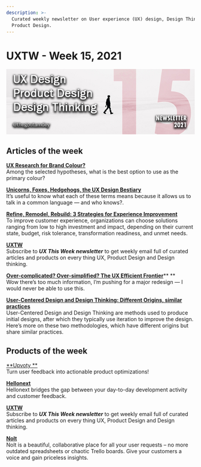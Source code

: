 ```yaml
---
description: >-
  Curated weekly newsletter on User experience (UX) design, Design Thinking and
  Product Design.
---
```


# UXTW - Week 15, 2021

![](../.gitbook/assets/newsletter-banner-2021-15jpg.jpg)

## Articles of the week

[**UX Research for Brand Colour?**](https://thistooshallgrow.com/blog/ux-research-brand-colour/)\
Among the selected hypotheses, what is the best option to use as the primary colour?

[**Unicorns, Foxes, Hedgehogs, the UX Design Bestiary**](https://www.interaction-design.org/literature/article/unicorns-foxes-hedgehogs-the-ux-design-bestiary)\
It’s useful to know what each of these terms means because it allows us to talk in a common language — and who knows?.

[**Refine, Remodel, Rebuild: 3 Strategies for Experience Improvement**](https://www.nngroup.com/articles/refine-remodel/)\
To improve customer experience, organizations can choose solutions ranging from low to high investment and impact, depending on their current state, budget, risk tolerance, transformation readiness, and unmet needs.

[**UXTW**](https://gmail.us17.list-manage.com/subscribe?u=1b23fd286b43ac36e4acba123\&id=0009036f95)\
Subscribe to _**UX This Week newsletter**_  to get weekly email full of curated articles and products on every thing UX, Product Design and Design thinking.

[**Over-complicated? Over-simplified? The UX Efficient Frontier**](https://uxdesign.cc/over-complicated-over-simplified-the-ux-efficient-frontier-561d7773bc6b/)** **\
Wow there’s too much information, I’m pushing for a major redesign — I would never be able to use this.

[**User-Centered Design and Design Thinking: Different Origins, similar practices**](https://measuringu.com/ucd-and-design-thinking/)\
User-Centered Design and Design Thinking are methods used to produce initial designs, after which they typically use iteration to improve the design. Here’s more on these two methodologies, which have different origins but share similar practices.

## Products of the week

[**Upvoty **](https://www.upvoty.com/?ref=thegoutamdey)\
Turn user feedback into actionable product optimizations!

[**Hellonext**](https://hellonext.co/?ref=thegoutamdey)\
Hellonext bridges the gap between your day-to-day development activity and customer feedback.

[**UXTW**](https://gmail.us17.list-manage.com/subscribe?u=1b23fd286b43ac36e4acba123\&id=0009036f95)\
Subscribe to _**UX This Week newsletter**_  to get weekly email full of curated articles and products on every thing UX, Product Design and Design thinking.

[**Nolt**](https://nolt.io/?ref=thegoutamdey)\
Nolt is a beautiful, collaborative place for all your user requests – no more outdated spreadsheets or chaotic Trello boards. Give your customers a voice and gain priceless insights.
